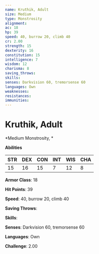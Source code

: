 ```yaml
---
name: Kruthik, Adult
size: Medium
type: Monstrosity
alignment: 
ac: 18
hp: 39
speed: 40, burrow 20, climb 40
cr: 2.00
strength: 15
dexterity: 16
constitution: 15
intelligence: 7
wisdom: 12
charisma: 8
saving_throws: 
skills: 
senses: Darkvision 60, tremorsense 60
languages: Own
weaknesses:
resistances:
immunities:
---
```


# Kruthik, Adult

*Medium Monstrosity, *

**Abilities**

| STR | DEX | CON | INT | WIS | CHA |
| --- | --- | --- | --- | --- | --- |
| 15 | 16 | 15 | 7 | 12 | 8 |

**Armor Class**: 18

**Hit Points**: 39

**Speed**: 40, burrow 20, climb 40

**Saving Throws**: 

**Skills**: 

**Senses**: Darkvision 60, tremorsense 60

**Languages**: Own

**Challenge**: 2.00

